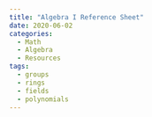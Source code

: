 ```yaml
---
title: "Algebra I Reference Sheet"
date: 2020-06-02
categories:
  - Math
  - Algebra
  - Resources
tags:
  - groups
  - rings
  - fields
  - polynomials
---
```


<object data="{{ site.url }}/_pdfs/Algebra_I_Reference_Sheet.pdf" width="1000" height="1000" type="application/pdf"></object>


